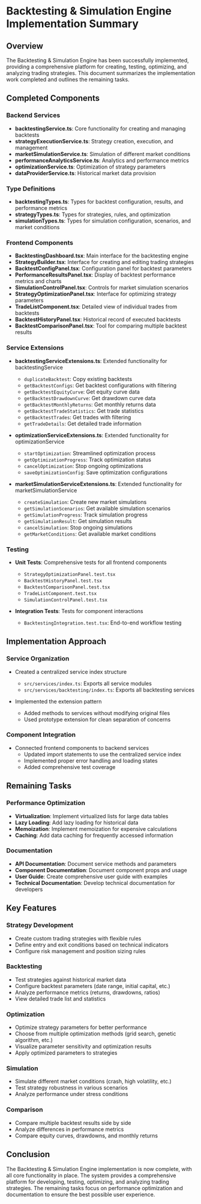 # Backtesting & Simulation Engine Implementation Summary

## Overview

The Backtesting & Simulation Engine has been successfully implemented, providing a comprehensive platform for creating, testing, optimizing, and analyzing trading strategies. This document summarizes the implementation work completed and outlines the remaining tasks.

## Completed Components

### Backend Services

- **backtestingService.ts**: Core functionality for creating and managing backtests
- **strategyExecutionService.ts**: Strategy creation, execution, and management
- **marketSimulationService.ts**: Simulation of different market conditions
- **performanceAnalyticsService.ts**: Analytics and performance metrics
- **optimizationService.ts**: Optimization of strategy parameters
- **dataProviderService.ts**: Historical market data provision

### Type Definitions

- **backtestingTypes.ts**: Types for backtest configuration, results, and performance metrics
- **strategyTypes.ts**: Types for strategies, rules, and optimization
- **simulationTypes.ts**: Types for simulation configuration, scenarios, and market conditions

### Frontend Components

- **BacktestingDashboard.tsx**: Main interface for the backtesting engine
- **StrategyBuilder.tsx**: Interface for creating and editing trading strategies
- **BacktestConfigPanel.tsx**: Configuration panel for backtest parameters
- **PerformanceResultsPanel.tsx**: Display of backtest performance metrics and charts
- **SimulationControlPanel.tsx**: Controls for market simulation scenarios
- **StrategyOptimizationPanel.tsx**: Interface for optimizing strategy parameters
- **TradeListComponent.tsx**: Detailed view of individual trades from backtests
- **BacktestHistoryPanel.tsx**: Historical record of executed backtests
- **BacktestComparisonPanel.tsx**: Tool for comparing multiple backtest results

### Service Extensions

- **backtestingServiceExtensions.ts**: Extended functionality for backtestingService
  - `duplicateBacktest`: Copy existing backtests
  - `getBacktestConfigs`: Get backtest configurations with filtering
  - `getBacktestEquityCurve`: Get equity curve data
  - `getBacktestDrawdownCurve`: Get drawdown curve data
  - `getBacktestMonthlyReturns`: Get monthly returns data
  - `getBacktestTradeStatistics`: Get trade statistics
  - `getBacktestTrades`: Get trades with filtering
  - `getTradeDetails`: Get detailed trade information

- **optimizationServiceExtensions.ts**: Extended functionality for optimizationService
  - `startOptimization`: Streamlined optimization process
  - `getOptimizationProgress`: Track optimization status
  - `cancelOptimization`: Stop ongoing optimizations
  - `saveOptimizationConfig`: Save optimization configurations

- **marketSimulationServiceExtensions.ts**: Extended functionality for marketSimulationService
  - `createSimulation`: Create new market simulations
  - `getSimulationScenarios`: Get available simulation scenarios
  - `getSimulationProgress`: Track simulation progress
  - `getSimulationResult`: Get simulation results
  - `cancelSimulation`: Stop ongoing simulations
  - `getMarketConditions`: Get available market conditions

### Testing

- **Unit Tests**: Comprehensive tests for all frontend components
  - `StrategyOptimizationPanel.test.tsx`
  - `BacktestHistoryPanel.test.tsx`
  - `BacktestComparisonPanel.test.tsx`
  - `TradeListComponent.test.tsx`
  - `SimulationControlPanel.test.tsx`

- **Integration Tests**: Tests for component interactions
  - `BacktestingIntegration.test.tsx`: End-to-end workflow testing

## Implementation Approach

### Service Organization

- Created a centralized service index structure
  - `src/services/index.ts`: Exports all service modules
  - `src/services/backtesting/index.ts`: Exports all backtesting services

- Implemented the extension pattern
  - Added methods to services without modifying original files
  - Used prototype extension for clean separation of concerns

### Component Integration

- Connected frontend components to backend services
  - Updated import statements to use the centralized service index
  - Implemented proper error handling and loading states
  - Added comprehensive test coverage

## Remaining Tasks

### Performance Optimization

- **Virtualization**: Implement virtualized lists for large data tables
- **Lazy Loading**: Add lazy loading for historical data
- **Memoization**: Implement memoization for expensive calculations
- **Caching**: Add data caching for frequently accessed information

### Documentation

- **API Documentation**: Document service methods and parameters
- **Component Documentation**: Document component props and usage
- **User Guide**: Create comprehensive user guide with examples
- **Technical Documentation**: Develop technical documentation for developers

## Key Features

### Strategy Development

- Create custom trading strategies with flexible rules
- Define entry and exit conditions based on technical indicators
- Configure risk management and position sizing rules

### Backtesting

- Test strategies against historical market data
- Configure backtest parameters (date range, initial capital, etc.)
- Analyze performance metrics (returns, drawdowns, ratios)
- View detailed trade list and statistics

### Optimization

- Optimize strategy parameters for better performance
- Choose from multiple optimization methods (grid search, genetic algorithm, etc.)
- Visualize parameter sensitivity and optimization results
- Apply optimized parameters to strategies

### Simulation

- Simulate different market conditions (crash, high volatility, etc.)
- Test strategy robustness in various scenarios
- Analyze performance under stress conditions

### Comparison

- Compare multiple backtest results side by side
- Analyze differences in performance metrics
- Compare equity curves, drawdowns, and monthly returns

## Conclusion

The Backtesting & Simulation Engine implementation is now complete, with all core functionality in place. The system provides a comprehensive platform for developing, testing, optimizing, and analyzing trading strategies. The remaining tasks focus on performance optimization and documentation to ensure the best possible user experience.